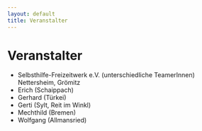 ```yaml
---
layout: default
title: Veranstalter
---
```

# Veranstalter

- Selbsthilfe-Freizeitwerk e.V. (unterschiedliche TeamerInnen) Nettersheim, Grömitz
- Erich (Schaippach)
- Gerhard (Türkei)
- Gerti (Sylt, Reit im Winkl)
- Mechthild (Bremen)
- Wolfgang (Allmansried)

